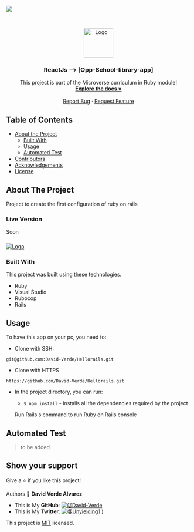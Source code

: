 ![](https://img.shields.io/badge/Microverse-blueviolet)

<br />
<p align="center">
  <a href="https://github.com/David-Verde/Hellorails">
    <img src="/src/logo-david-nuevo-2021.png" alt="Logo" width="80" height="80">
  </a>

  <h3 align="center">ReactJs --> [Opp-School-library-app]</h3>

  <p align="center">
    This project is part of the Microverse curriculum in Ruby module!
    <br />
    <a href="https://github.com/David-Verde/Hellorails"><strong>Explore the docs »</strong></a>
    <br />
    <br />
    <a href="https://github.com/David-Verde/Hellorails/issues">Report Bug</a>
    ·
    <a href="https://github.com/David-Verde/Hellorails/issuess">Request Feature</a>
  </p>
</p>

<!-- TABLE OF CONTENTS -->
## Table of Contents

* [About the Project](#about-the-project)
  * [Built With](#built-with)
  * [Usage](#usage)
  * [Automated Test](#automated-test)
* [Contributors](#contributors)
* [Acknowledgements](#acknowledgements)
* [License](#license)

<!-- ABOUT THE PROJECT -->
## About The Project
Project to create the first configuration of ruby on rails

### Live Version
Soon

###
 <a href="https://github.com/David-Verde/Hellorails">
    <img src="/src/dawf.png" alt="Logo">
  </a>

### Built With
This project was built using these technologies.
* Ruby
* Visual Studio
* Rubocop
* Rails


<!-- INSTALLATION -->
## Usage

To have this app on your pc, you need to:

  - Clone with SSH:
  ```
git@github.com:David-Verde/Hellorails.git
  ```
  - Clone with HTTPS
  ```
https://github.com/David-Verde/Hellorails.git
  ```

* In the project directory, you can run:

  - `$ npm install` - installs all the dependencies required by the project

  Run Rails s command to run Ruby on Rails console

## Automated Test
 > to be added



## Show your support

Give a :star: if you like this project!




Authors
👤 **David Verde Alvarez**
- This is My **GitHub**: [![@David-Verde](https://img.shields.io/github/followers/omarramoun?label=David&style=social)](https://github.com/David-Verde)
- This is My **Twitter**: [![@Unyielding1](https://img.shields.io/twitter/follow/omarramoun?label=David16&style=social)](https://twitter.com/UnyieldingOne)
)



This project is [MIT](https://github.com/David-Verde/opp-school-library-app-/blob/associations/LICENSE) licensed.


